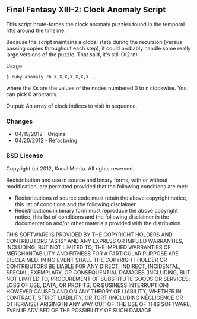 ## Final Fantasy XIII-2: Clock Anomaly Script

This script brute-forces the clock anomaly puzzles found in the temporal rifts around the timeline.

Because the script maintains a global state during the recursion (versus passing copies throughout each step), it could probably handle some really large versions of the puzzle. That said, it's still O(2^n).

Usage:
    
    $ ruby anomaly.rb X,X,X,X,X,X,X...

where the Xs are the values of the nodes numbered 0 to n clockwise.
You can pick 0 arbitrarily.

Output: An array of clock indices to visit in sequence.

### Changes

- 04/19/2012 - Original
- 04/20/2012 - Refactoring

### BSD License

Copyright (c) 2012, Kunal Mehta.
All rights reserved.

Redistribution and use in source and binary forms, with or without modification, are permitted provided that the following conditions are met:

- Redistributions of source code must retain the above copyright notice, this list of conditions and the following disclaimer.
- Redistributions in binary form must reproduce the above copyright notice, this list of conditions and the following disclaimer in the documentation and/or other materials provided with the distribution.

THIS SOFTWARE IS PROVIDED BY THE COPYRIGHT HOLDERS AND CONTRIBUTORS "AS IS" AND ANY EXPRESS OR IMPLIED WARRANTIES, INCLUDING, BUT NOT LIMITED TO, THE IMPLIED WARRANTIES OF MERCHANTABILITY AND FITNESS FOR A PARTICULAR PURPOSE ARE DISCLAIMED. IN NO EVENT SHALL THE COPYRIGHT HOLDER OR CONTRIBUTORS BE LIABLE FOR ANY DIRECT, INDIRECT, INCIDENTAL, SPECIAL, EXEMPLARY, OR CONSEQUENTIAL DAMAGES (INCLUDING, BUT NOT LIMITED TO, PROCUREMENT OF SUBSTITUTE GOODS OR SERVICES; LOSS OF USE, DATA, OR PROFITS; OR BUSINESS INTERRUPTION) HOWEVER CAUSED AND ON ANY THEORY OF LIABILITY, WHETHER IN CONTRACT, STRICT LIABILITY, OR TORT (INCLUDING NEGLIGENCE OR OTHERWISE) ARISING IN ANY WAY OUT OF THE USE OF THIS SOFTWARE, EVEN IF ADVISED OF THE POSSIBILITY OF SUCH DAMAGE.